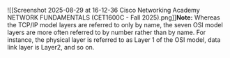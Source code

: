 
![[Screenshot 2025-08-29 at 16-12-36 Cisco Networking Academy NETWORK FUNDAMENTALS (CET1600C - Fall 2025).png]]**Note:** Whereas the TCP/IP model layers are referred to only by name, the seven OSI model layers are more often referred to by number rather than by name. For instance, the physical layer is referred to as Layer 1 of the OSI model, data link layer is Layer2, and so on.